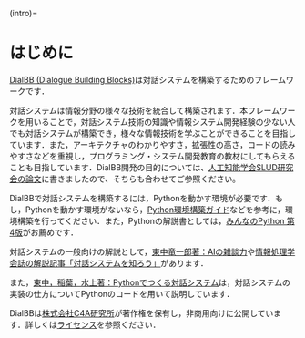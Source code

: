 (intro)=
# はじめに

[DialBB (Dialogue Building Blocks)](https://github.com/c4a-ri/dialbb)は対話システムを構築するためのフレームワークです．

対話システムは情報分野の様々な技術を統合して構築されます．本フレームワークを用いることで，対話システム技術の知識や情報システム開発経験の少ない人でも対話システムが構築でき，様々な情報技術を学ぶことができることを目指しています．また，アーキテクチャのわかりやすさ，拡張性の高さ，コードの読みやすさなどを重視し，プログラミング・システム開発教育の教材にしてもらえることも目指しています．DialBB開発の目的については、[人工知能学会SLUD研究会の論文](https://www.jstage.jst.go.jp/article/jsaislud/96/0/96_39/_article/-char/ja)に書きましたので、そちらも合わせてご参照ください。

DialBBで対話システムを構築するには，Pythonを動かす環境が必要です．もし，Pythonを動かす環境がないなら，[Python環境構築ガイド](https://www.python.jp/install/install.html)などを参考に，環境構築を行ってください．また，Pythonの解説書としては，[みんなのPython 第4版](https://www.sbcr.jp/product/4797389463/)がお薦めです．

対話システムの一般向けの解説として，[東中竜一郎著：AIの雑談力](https://www.kadokawa.co.jp/product/321902000134/)や[情報処理学会誌の解説記事「対話システムを知ろう」](https://www.c4a.jp/wp-content/uploads/2021/09/%E6%83%85%E5%A0%B1%E5%87%A6%E7%90%86-2021-10-%E5%AF%BE%E8%A9%B1%E3%82%B7%E3%82%B9%E3%83%86%E3%83%A0%E3%82%92%E7%9F%A5%E3%82%8D%E3%81%86.pdf)があります．

また，[東中，稲葉，水上著：Pythonでつくる対話システム](https://www.amazon.co.jp/Python%E3%81%A7%E3%81%A4%E3%81%8F%E3%82%8B%E5%AF%BE%E8%A9%B1%E3%82%B7%E3%82%B9%E3%83%86%E3%83%A0-%E6%9D%B1%E4%B8%AD-%E7%AB%9C%E4%B8%80%E9%83%8E/dp/4274224791)は，対話システムの実装の仕方についてPythonのコードを用いて説明しています．

DialBBは[株式会社C4A研究所](https://www.c4a.jp)が著作権を保有し，非商用向けに公開しています．詳しくは[ライセンス](https://github.com/c4a-ri/LICENSE)を参照ください．


